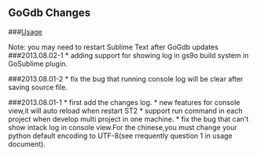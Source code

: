 GoGdb Changes
-----------------

###<a href="https://github.com/Centny/Centny/blob/master/Articles/How%20to%20configure%20golang%20develop%20environment%20with%20debug%20and%20unit%20test%20debug.md">Usage</a>


Note: you may need to restart Sublime Text after GoGdb updates
###2013.08.02-1
	* adding support for showing log in gs9o build system in GoSublime plugin.
	
###2013.08.01-2
	* fix the bug that running console log will be clear after saving source file.
	
###2013.08.01-1
	* first add the changes log.
	* new features for console view,it will auto reload when restart ST2
	* support run command in each project when develop multi project in one machine.
	* fix the bug that can't show intack log in console view.For the chinese,you must change your python default encoding to UTF-8(see rrequently question 1 in usage document).


